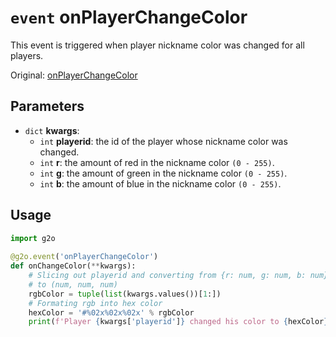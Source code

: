# `event` onPlayerChangeColor
This event is triggered when player nickname color was changed for all players.

Original: [onPlayerChangeColor](https://gothicmultiplayerteam.gitlab.io/docs/0.3.0/script-reference/server-events/player/onPlayerChangeColor/)

## Parameters
* `dict` **kwargs**:
    * `int` **playerid**: the id of the player whose nickname color was changed.
    * `int` **r**: the amount of red in the nickname color `(0 - 255)`.
    * `int` **g**: the amount of green in the nickname color `(0 - 255)`.
    * `int` **b**: the amount of blue in the nickname color `(0 - 255)`.
    
## Usage
```python
import g2o
        
@g2o.event('onPlayerChangeColor')
def onChangeColor(**kwargs):
    # Slicing out playerid and converting from {r: num, g: num, b: num} 
    # to (num, num, num)
    rgbColor = tuple(list(kwargs.values())[1:])
    # Formating rgb into hex color
    hexColor = '#%02x%02x%02x' % rgbColor
    print(f'Player {kwargs['playerid']} changed his color to {hexColor}')
```